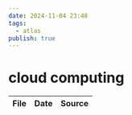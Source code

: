 ```yaml
---
date: 2024-11-04 23:48
tags:
  - atlas
publish: true
---
```

# cloud computing

<!-- QueryToSerialize: TABLE date as "Date", sources as "Source" FROM "content/🥷🏽 jutsus" WHERE contains(tags, "cloud-computing") -->
<!-- SerializedQuery: TABLE date as "Date", sources as "Source" FROM "content/🥷🏽 jutsus" WHERE contains(tags, "cloud-computing") -->

| File | Date | Source |
| ---- | ---- | ------ |
<!-- SerializedQuery END -->
